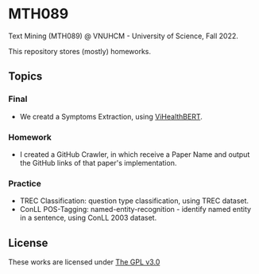 # MTH089
Text Mining (MTH089) @ VNUHCM - University of Science, Fall 2022.

This repository stores (mostly) homeworks.

## Topics

### Final
- We creatd a Symptoms Extraction, using [ViHealthBERT](https://github.com/trhgquan/DemoVnHealthBERT).

### Homework
- I created a GitHub Crawler, in which receive a Paper Name and output the GitHub links of that paper's implementation.

### Practice
- TREC Classification: question type classification, using TREC dataset.
- ConLL POS-Tagging: named-entity-recognition - identify named entity in a sentence, using ConLL 2003 dataset.

## License
These works are licensed under [The GPL v3.0](LICENSE)